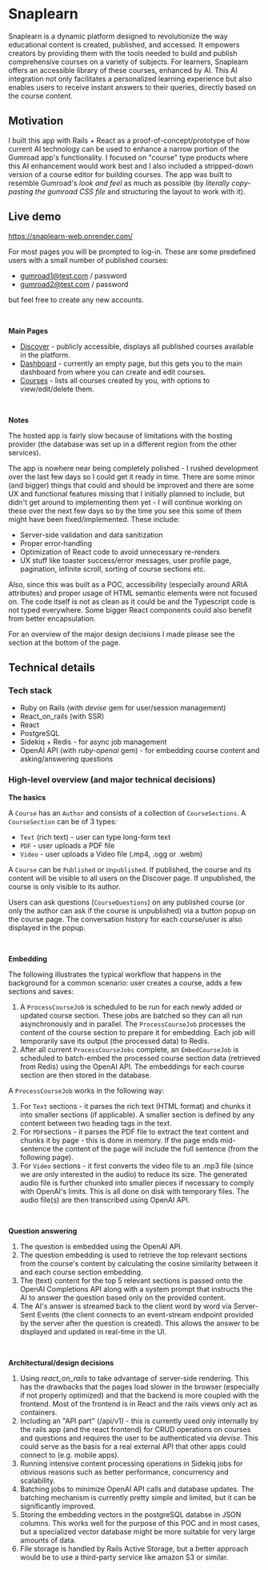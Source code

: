 # Snaplearn
Snaplearn is a dynamic platform designed to revolutionize the way educational content is created, published, and accessed. It empowers creators by providing them with the tools needed to build and publish comprehensive courses on a variety of subjects. For learners, Snaplearn offers an accessible library of these courses, enhanced by AI. This AI integration not only facilitates a personalized learning experience but also enables users to receive instant answers to their queries, directly based on the course content.

## Motivation
I built this app with Rails + React as a proof-of-concept/prototype of how current AI technology can be used to enhance a narrow portion of the Gumroad app's functionality. I focused on "course" type products where this AI enhancement would work best and I also included a stripped-down version of a course editor for building courses. The app was built to resemble Gumroad's *look and feel* as much as possible (by *literally copy-pasting the gumroad CSS file* and structuring the layout to work with it).

## Live demo
https://snaplearn-web.onrender.com/

For most pages you will be prompted to log-in. These are some predefined users with a small number of published courses:

 - gumroad1@test.com / password
 - gumroad2@test.com / password

but feel free to create any new accounts.

<br /> 

**Main Pages**
* [Discover](https://snaplearn-web.onrender.com/discover) - publicly accessible, displays all published courses available in the platform.
* [Dashboard](https://snaplearn-web.onrender.com/dashboard) - currently an empty page, but this gets you to the main dashboard from where you can create and edit courses.
* [Courses](https://snaplearn-web.onrender.com/courses) - lists all courses created by you, with options to view/edit/delete them.

<br /> 

**Notes**

The hosted app is fairly slow because of limitations with the hosting provider (the database was set up in a different region from the other services).

The app is nowhere near being completely polished - I rushed development over the last few days so I could get it ready in time. There are some minor (and bigger) things that could and should be improved and there are some UX and functional features missing that I initially planned to include, but didn't get around to implementing them yet - I will continue working on these over the next few days so by the time you see this some of them might have been fixed/implemented. These include:

 - Server-side validation and data sanitization
 - Proper error-handling
 - Optimization of React code to avoid unnecessary re-renders
 - UX stuff like toaster success/error messages, user profile page, pagination, infinite scroll, sorting of course sections etc.

Also, since this was built as a POC, accessibility (especially around ARIA attributes) and proper usage of HTML semantic elements were not focused on. The code itself is not as clean as it could be and the Typescript code is not typed everywhere. Some bigger React components could also benefit from better encapsulation.

For an overview of the major design decisions I made please see the section at the bottom of the page.

## Technical details

### Tech stack
 - Ruby on Rails (with *devise* gem for user/session management)
 - React_on_rails (with SSR)
 - React
 - PostgreSQL
 - Sidekiq + Redis - for async job management
 - OpenAI API (with *ruby-openai* gem) - for embedding course content and asking/answering questions

### High-level overview (and major technical decisions)
**The basics**

A `Course` has an `Author` and consists of a collection of `CourseSections`. A `CourseSection` can be of 3 types: 

 - `Text` (rich text) - user can type long-form text
 - `PDF` - user uploads a PDF file
 - `Video` - user uploads a Video file (.mp4, .ogg or .webm)

A `Course` can be `Published` or `Unpublished`. If published, the course and its content will be visible to all users on the Discover page. If unpublished, the course is only visible to its author.

Users can ask questions (`CourseQuestions`) on any published course (or only the author can ask if the course is unpublished) via a button popup on the course page. The conversation history for each course/user is also displayed in the popup.

<br /> 

**Embedding**

The following illustrates the typical workflow that happens in the background for a common scenario: user creates a course, adds a few sections and saves:

 1. A `ProcessCourseJob` is scheduled to be run for each newly added or updated course section. These jobs are batched so they can all run asynchronously and in parallel. The `ProcessCourseJob` processes the content of the course section to prepare it for embedding. Each job will temporarily save its output (the processed data) to Redis.
 2. After all current `ProcessCourseJobs` complete, an `EmbedCourseJob` is scheduled to batch-embed the processed course section data (retrieved from Redis) using the OpenAI API. The embeddings for each course section are then stored in the database.

A `ProcessCourseJob` works in the following way:

 1. For `Text` sections - it parses the rich text (HTML format) and chunks it into smaller sections (if applicable). A smaller section is defined by any content between two heading tags in the text.
 2. For `PDF`sections - it parses the PDF file to extract the text content and chunks it by page - this is done in memory. If the page ends mid-sentence the content of the page will include the full sentence  (from the following page).
 3. For `Video` sections - it first converts the video file to an .mp3 file (since we are only interested in the audio) to reduce its size. The generated audio file is further chunked into smaller pieces if necessary to comply with OpenAI's limits. This is all done on disk with temporary files. The audio file(s) are then transcribed using OpenAI API.

<br /> 

**Question answering**
 1. The question is embedded using the OpenAI API.
 2. The question embedding is used to retrieve the top relevant sections from the course's content by calculating the cosine similarity between it and each course section embedding.
 3. The (text) content for the top 5 relevant sections is passed onto the OpenAI Completions API along with a system prompt that instructs the AI to answer the question based only on the provided  content.
 4. The AI's answer is streamed back to the client word by word via Server-Sent Events (the client connects to an event-stream endpoint provided by the server after the question is created). This allows the answer to be displayed and updated in real-time in the UI.

<br /> 
 
**Architectural/design decisions**
 1. Using *react_on_rails* to take advantage of server-side rendering. This has the drawbacks that the pages load slower in the browser (especially if not properly optimized) and that the backend is more coupled with the frontend. Most of the frontend is in React and the rails views only act as containers.
 2. Including an "API part" (/api/v1) - this is currently used only internally by the rails app (and the react frontend) for CRUD operations on courses and questions and requires the user to be authenticated via *devise*. This could serve as the basis for a real external API that other apps could connect to (e.g. mobile apps).
 3. Running intensive content processing operations in Sidekiq jobs for obvious reasons such as better performance, concurrency and scalability. 
 4. Batching jobs to minimize OpenAI API calls and database updates. The batching mechanism is currently pretty simple and limited, but it can be significantly improved.
 5. Storing the embedding vectors in the postgreSQL databse in JSON columns. This works well for the purpose of this POC and in most cases, but a specialized vector database might be more suitable for very large amounts of data.
 6. File storage is handled by Rails Active Storage, but a better approach would be to use a third-party service like amazon S3 or similar.
